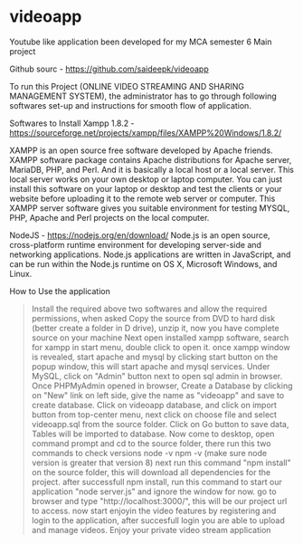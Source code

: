 # videoapp
Youtube like application been developed for my MCA semester 6 Main project

Github sourc - https://github.com/saideepk/videoapp

To run this Project (ONLINE VIDEO STREAMING AND SHARING MANAGEMENT SYSTEM), the administrator has to go through following softwares set-up and instructions for smooth flow of application.

Softwares to Install 
Xampp 1.8.2 - https://sourceforge.net/projects/xampp/files/XAMPP%20Windows/1.8.2/

XAMPP is an open source free software developed by Apache friends. XAMPP software package contains Apache distributions for Apache server, MariaDB, PHP, and Perl. And it is basically a local host or a local server. This local server works on your own desktop or laptop computer. You can just install this software on your laptop or desktop and test the clients or your website before uploading it to the remote web server or computer. This XAMPP server software gives you suitable environment for testing MYSQL, PHP, Apache and Perl projects on the local computer.


NodeJS - https://nodejs.org/en/download/
Node.js is an open source, cross-platform runtime environment for developing server-side and networking applications. Node.js applications are written in JavaScript, and can be run within the Node.js runtime on OS X, Microsoft Windows, and Linux.



How to Use the application
> Install the required above two softwares and allow the required permissions, when asked
> Copy the source from DVD to hard disk (better create a folder in D drive), unzip it, now you have complete source on your machine
> Next open installed xampp software, search for xampp in start menu, double click to open it.
> once xampp window is revealed, start apache and mysql by clicking start button on the popup window, this will start apache and mysql services.
> Under MySQL, click on "Admin" button next to open sql admin in browser.
> Once PHPMyAdmin opened in browser, Create a Database  by clicking on "New" link on left side, give the name as "videoapp" and save to create database.
> Click on videoapp database, and click on import button from top-center menu, next click on choose file and select videoapp.sql from the source folder. Click    on Go button to save data, Tables will be imported to database.
> Now come to desktop, open command prompt and cd to the source folder, there run this two commands to check versions
    node -v
    npm -v (make sure node version is greater that version 8)
> next run this command "npm install" on the source folder, this will download all dependencies for the project.
> after successfull npm install, run this command to start our application "node server.js" and ignore the window for now.
> go to browser and type "http://localhost:3000/", this will be our project url to access.
> now start enjoyin the video features by registering and login to the application, after succesfull login you are able to upload and manage videos.
> Enjoy your private video stream application






